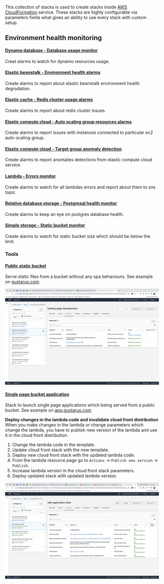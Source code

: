 This collection of stacks is used to create stacks inside [AWS CloudFormation](https://console.aws.amazon.com/cloudformation/home) service.
These stacks are highly configurable via parameters fields what gives an ability to use every stack with custom setup.

## Environment health monitoring
#### [Dynamo database - Database usage monitor](monitoring/dynamo-database-usage-monitor.yml)
Creat alarms to watch for dynamo resources usage.

#### [Elastic beanstalk - Environment health alarms](monitoring/elastic-beanstalk-environment-health-monitor.yml)
Create alarms to report about elastic beanstalk environment health degradation.

#### [Elastic cache - Redis cluster usage alarms](monitoring/elastic-cache-redis-cluster-health-monitor.yml)
Create alarms to report about redis cluster issues.

#### [Elastic compute cloud - Auto scaling group resources alarms](monitoring/elastic-compute-cloud-auto-scaling-group-resources-monitor.yml)
Create alarms to report issues with instances connected to particular ec2 auto-scaling group.

#### [Elastic compute cloud - Target group anomaly detection](monitoring/elastic-compute-cloud-target-group-anomaly-monitor.yml)
Create alarms to report anomalies detections from elastic compute cloud service.

#### [Lambda - Errors monitor](monitoring/lambda-errors-monitor.yml)
Create alarms to watch for all lambdas errors and report about them to sns topic.

#### [Relative database storage - Postgresql health monitor](monitoring/elastic-compute-cloud-target-group-anomaly-monitor.yml)
Create alarms to keep an eye on postgres database health.

#### [Simple storage - Static bucket monitor](monitoring/simple-storage-static-bucket-monitor.yml)
Create alarms to watch for static bucket size which should be below the limit. 


### Tools
#### [Public static bucket](./tools/public-static-bucket.yml)
Serve static files from a bucket without any spa behaviours.
See example on [gustarus.com](https://gustarus.com).

![Stack example](./images/public-static-bucket__stack-example.png)

#### [Single page bucket application](./tools/single-page-bucket-application.yml)
Stack to launch single page applications which being served from a public bucket.
See example on [app.gustarus.com](https://app.gustarus.com).

**Deploy changes in the lambda code and invalidate cloud front distribution**
When you make changes in the lambda or change parameters which change the lambda, you have to publish new version of the lambda and use it in the cloud front distribution.
1. Change the lambda code in the template.
2. Update cloud front stack with the new template.
3. Deploy new cloud front stack with the updated lambda code.
4. From the lambda resource page go to `Actions` → `Publish new version` → `Publish`.
5. Increase lambda version in the cloud front stack parameters.
6. Deploy updated stack with updated lambda version.

![Stack example](./images/single-page-bucket-application__stack-example.png)


